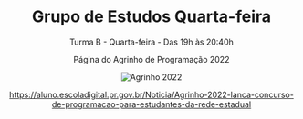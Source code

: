 <h1 align="center"> Grupo de Estudos Quarta-feira </h1>
<p align="center"> Turma B - Quarta-feira - Das 19h às 20:40h </p>
<p align="center"> Página do Agrinho de Programação 2022 </p>

<div align="center"
img src="(https://user-images.githubusercontent.com/104872644/181400044-e3bf47ff-5fd8-4727-8e37-3b31164c079d.png)" width="0px" 
/div>

![Agrinho 2022](https://user-images.githubusercontent.com/104872644/181400044-e3bf47ff-5fd8-4727-8e37-3b31164c079d.png)
  
https://aluno.escoladigital.pr.gov.br/Noticia/Agrinho-2022-lanca-concurso-de-programacao-para-estudantes-da-rede-estadual
